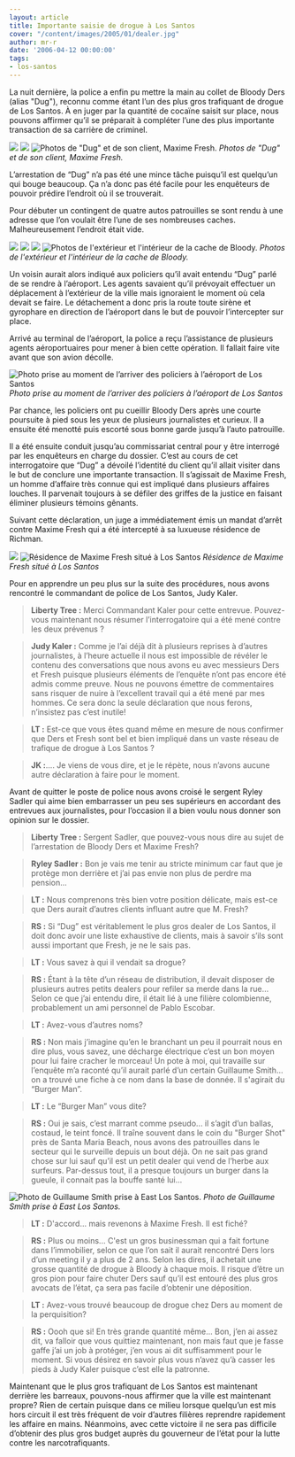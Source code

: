 ```yaml
---
layout: article
title: Importante saisie de drogue à Los Santos
cover: "/content/images/2005/01/dealer.jpg"
author: mr-r
date: '2006-04-12 00:00:00'
tags:
- los-santos
---
```


La nuit dernière, la police a enfin pu mettre la main au collet de Bloody Ders (alias "Dug"), reconnu comme étant l’un des plus gros trafiquant de drogue de Los Santos. À en juger par la quantité de cocaïne saisit sur place, nous pouvons affirmer qu’il se préparait à compléter l’une des plus importante transaction de sa carrière de criminel.

![](/content/images/2005/01/dealer.jpg)
![](/content/images/2005/01/dealer_3.jpg)
![Photos de "Dug" et de son client, Maxime Fresh.](/content/images/2005/01/client.jpg)
_Photos de "Dug" et de son client, Maxime Fresh._

L’arrestation de&nbsp;“Dug” n’a pas été une mince tâche puisqu’il est quelqu’un qui bouge beaucoup. Ça n’a donc pas été facile pour les enquêteurs de pouvoir prédire l’endroit où il se trouverait.

Pour débuter un contingent de quatre autos patrouilles se sont rendu à une adresse que l’on voulait être l’une de ses nombreuses caches. Malheureusement l’endroit était vide.

![](/content/images/2005/01/Cache_Dug.jpg)
![](/content/images/2005/01/maison_1_.jpg)
![](/content/images/2005/01/maison_2_.jpg)
![Photos de l'extérieur et l'intérieur de la cache de Bloody.](/content/images/2005/01/maison_3_.jpg)
_Photos de l'extérieur et l'intérieur de la cache de Bloody._

Un voisin aurait alors indiqué aux policiers qu’il avait entendu&nbsp;“Dug” parlé de se rendre à l’aéroport. Les agents savaient qu’il prévoyait effectuer un déplacement à l’extérieur de la ville mais ignoraient le moment où cela devait se faire. Le détachement a donc pris la route toute sirène et gyrophare en direction de l’aéroport dans le but de pouvoir l’intercepter sur place.

Arrivé au terminal de l’aéroport, la police a reçu l’assistance de plusieurs agents aéroportuaires pour mener à bien cette opération. Il fallait faire vite avant que son avion décolle.

![Photo prise au moment de l’arriver des policiers à l’aéroport de Los Santos](/content/images/2005/01/police_intervention.jpg)
_Photo prise au moment de l’arriver des policiers à l’aéroport de Los Santos_

Par chance, les policiers ont pu cueillir Bloody Ders après une courte poursuite à pied sous les yeux de plusieurs journalistes et curieux. Il a ensuite été menotté puis escorté sous bonne garde jusqu’à l’auto patrouille.

Il a été ensuite conduit jusqu’au commissariat central pour y être interrogé par les enquêteurs en charge du dossier. C’est au cours de cet interrogatoire que “Dug” a dévoilé l’identité du client qu’il allait visiter dans le but de conclure une importante transaction. Il s’agissait de Maxime Fresh, un homme d’affaire très connue qui est impliqué dans plusieurs affaires louches. Il parvenait toujours à se défiler des griffes de la justice en faisant éliminer plusieurs témoins gênants.

Suivant cette déclaration, un juge a immédiatement émis un mandat d’arrêt contre Maxime Fresh qui a été intercepté à sa luxueuse résidence de Richman.

![](/content/images/2005/01/Maison_Fresh_01.jpg)
![Résidence de Maxime Fresh situé à Los Santos](/content/images/2005/01/Maison_Fresh_02.jpg)
_Résidence de Maxime Fresh situé à Los Santos_

Pour en apprendre un peu plus sur la suite des procédures, nous avons rencontré le commandant de police de Los Santos, Judy Kaler.

> **Liberty Tree :** Merci Commandant Kaler pour cette entrevue. Pouvez-vous maintenant nous résumer l’interrogatoire qui a été mené contre les deux prévenus&nbsp;?

> **Judy Kaler :** Comme je l’ai déjà dit à plusieurs reprises à d’autres journalistes, à l’heure actuelle il nous est impossible de révéler le contenu des conversations que nous avons eu avec messieurs Ders et Fresh puisque plusieurs éléments de l’enquête n’ont pas encore été admis comme preuve. Nous ne pouvons émettre de commentaires sans risquer de nuire à l’excellent travail qui a été mené par mes hommes. Ce sera donc la seule déclaration que nous ferons, n’insistez pas c’est inutile!

> **LT :** Est-ce que vous êtes quand même en mesure de nous confirmer que Ders et Fresh sont bel et bien impliqué dans un vaste réseau de trafique de drogue à Los Santos&nbsp;?

> **JK :**.... Je viens de vous dire, et je le répète, nous n’avons aucune autre déclaration à faire pour le moment.

Avant de quitter le poste de police nous avons croisé le sergent Ryley Sadler qui aime bien embarrasser un peu ses supérieurs en accordant des entrevues aux journalistes, pour l’occasion il a bien voulu nous donner son opinion sur le dossier.

> **Liberty Tree :** Sergent Sadler, que pouvez-vous nous dire au sujet de l’arrestation de Bloody Ders et Maxime Fresh?

> **Ryley Sadler :** Bon je vais me tenir au stricte minimum car faut que je protège mon derrière et j’ai pas envie non plus de perdre ma pension...

> **LT :** Nous comprenons très bien votre position délicate, mais est-ce que Ders aurait d’autres clients influant autre que M. Fresh?

> **RS :** Si “Dug” est véritablement le plus gros dealer de Los Santos, il doit donc avoir une liste exhaustive de clients, mais à savoir s’ils sont aussi important que Fresh, je ne le sais pas.

> **LT :** Vous savez à qui il vendait sa drogue?

> **RS :** Étant à la tête d’un réseau de distribution, il devait disposer de plusieurs autres petits dealers pour refiler sa merde dans la rue... Selon ce que j’ai entendu dire, il était lié à une filière colombienne, probablement un ami personnel de Pablo Escobar.

> **LT :** Avez-vous d’autres noms?

> **RS :** Non mais j’imagine qu’en le branchant un peu il pourrait nous en dire plus, vous savez, une décharge électrique c’est un bon moyen pour lui faire cracher le morceau! Un pote à moi, qui travaille&nbsp;sur l’enquête m’a raconté qu’il aurait parlé d’un certain Guillaume Smith... on a trouvé une fiche à ce nom dans la base de donnée. Il s'agirait du “Burger Man”.

> **LT :** Le&nbsp;“Burger Man” vous dite?

> **RS :** Oui je sais, c’est marrant comme pseudo... il s’agit d’un ballas, costaud, le teint foncé. Il traîne souvent dans le coin du "Burger Shot" près de Santa Maria Beach, nous avons des patrouilles dans le secteur qui le surveille depuis un bout déjà. On ne sait pas grand chose sur lui sauf qu’il est un petit dealer qui vend de l’herbe aux surfeurs. Par-dessus tout, il a presque toujours un burger dans la gueule, il connait pas la bouffe santé lui...

![Photo de Guillaume Smith prise à East Los Santos.](/content/images/2005/01/Smith.jpg)
_Photo de Guillaume Smith prise à East Los Santos._

> **LT :** D'accord... mais revenons à Maxime Fresh. Il est fiché?

> **RS :** Plus ou moins... C'est un gros businessman qui a fait fortune dans l’immobilier, selon ce que l’on sait il aurait rencontré Ders lors d’un meeting il y a plus de 2 ans. Selon les dires, il achetait une grosse quantité de drogue à Bloody à chaque mois. Il risque d’être un gros pion pour faire chuter Ders sauf qu’il est entouré des plus gros avocats de l’état, ça sera pas facile d’obtenir une déposition.

> **LT :** Avez-vous trouvé beaucoup de drogue chez Ders au moment de la perquisition?

> **RS :** Oooh que si! En très grande quantité même... Bon, j’en ai assez dit, va falloir que vous quittiez maintenant, non mais faut que je fasse gaffe j’ai un job à protéger, j’en vous ai dit suffisamment pour le moment. Si vous désirez en savoir plus vous n’avez qu’à casser les pieds à Judy Kaler puisque c’est elle la patronne.

Maintenant que le plus gros trafiquant de Los Santos est maintenant derrière les barreaux, pouvons-nous affirmer que la ville est maintenant propre? Rien de certain puisque dans ce milieu lorsque quelqu’un est mis hors circuit il est très fréquent de voir d’autres filières reprendre rapidement les affaire en mains. Néanmoins, avec cette victoire il ne sera pas difficile d’obtenir des plus gros budget auprès du gouverneur de l’état pour la lutte contre les narcotrafiquants.

<!--kg-card-end: markdown-->
